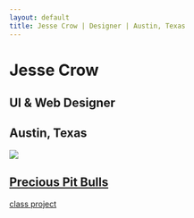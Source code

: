 ```yaml
---
layout: default
title: Jesse Crow | Designer | Austin, Texas
---
```

<div class="portfolio-index-header">
	<h1>Jesse Crow</h1>
	<h2>UI &amp; Web Designer</h2>
	<h2>Austin, Texas</h2>
</div>
<div class="wrapper">
	<div class="portfolio-item">
			<div class="portfolio-snippet">
				<img src="../img/portfolio-snippets/pitbull-blogposts.jpg">
			</div>
			<a href="/projects/precious-pitbulls.html">
			<div class="portfolio-snippet-info">
					<h2>Precious Pit Bulls</h2>
					<p>class project</p>
			</div>
		</a>
	</div>
	<script>
  (function(i,s,o,g,r,a,m){i['GoogleAnalyticsObject']=r;i[r]=i[r]||function(){
  (i[r].q=i[r].q||[]).push(arguments)},i[r].l=1*new Date();a=s.createElement(o),
  m=s.getElementsByTagName(o)[0];a.async=1;a.src=g;m.parentNode.insertBefore(a,m)
  })(window,document,'script','//www.google-analytics.com/analytics.js','ga');

  ga('create', 'UA-61501368-1', 'auto');
  ga('send', 'pageview');

</script>